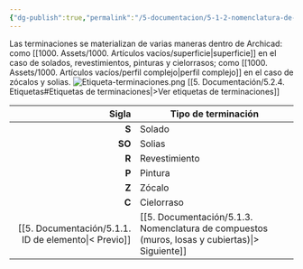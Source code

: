 ```yaml
---
{"dg-publish":true,"permalink":"/5-documentacion/5-1-2-nomenclatura-de-terminaciones/","created":"2024-12-27T13:53:39.254-03:00","updated":"2025-01-29T19:26:10.422-03:00"}
---
```


Las terminaciones se materializan de varias maneras dentro de Archicad: como [[1000. Assets/1000. Artículos vacíos/superficie\|superficie]] en el caso de solados, revestimientos, pinturas y cielorrasos; como [[1000. Assets/1000. Artículos vacíos/perfil complejo\|perfil complejo]] en el caso de zócalos y solias.
![Etiqueta-terminaciones.png](/img/user/1000.%20Assets/1000.%20Im%C3%A1genes/Etiqueta-terminaciones.png)
[[5. Documentación/5.2.4. Etiquetas#Etiquetas de terminaciones\|>Ver etiquetas de terminaciones]]

|  Sigla | Tipo de terminación |
| -----: | ------------------- |
|  **S** | Solado              |
| **SO** | Solias              |
|  **R** | Revestimiento       |
|  **P** | Pintura             |
|  **Z** | Zócalo              |
|  **C** | Cielorraso          |
[[5. Documentación/5.1.1. ID de elemento\|< Previo]] | [[5. Documentación/5.1.3. Nomenclatura de compuestos (muros, losas y cubiertas)\|> Siguiente]]